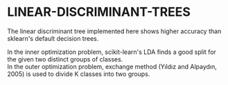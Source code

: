 # LINEAR-DISCRIMINANT-TREES

The linear discriminant tree implemented here shows higher accuracy than sklearn's default decision trees.

In the inner optimization problem, scikit-learn's LDA finds a good split for the given two distinct groups of classes.  
In the outer optimization problem, exchange method (Yıldız and Alpaydın, 2005) is used to divide K classes into two groups.